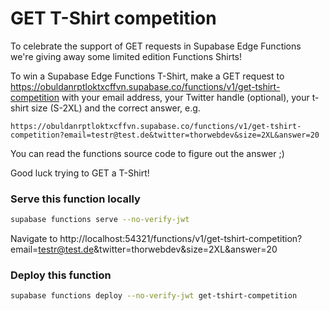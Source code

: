 # GET T-Shirt competition

To celebrate the support of GET requests in Supabase Edge Functions we're giving away some limited edition Functions Shirts!

To win a Supabase Edge Functions T-Shirt, make a GET request to https://obuldanrptloktxcffvn.supabase.co/functions/v1/get-tshirt-competition with your email address, your Twitter handle (optional), your t-shirt size (S-2XL) and the correct answer, e.g.

```text
https://obuldanrptloktxcffvn.supabase.co/functions/v1/get-tshirt-competition?email=testr@test.de&twitter=thorwebdev&size=2XL&answer=20
```

You can read the functions source code to figure out the answer ;)

Good luck trying to GET a T-Shirt!

### Serve this function locally

```bash
supabase functions serve --no-verify-jwt
```

Navigate to http://localhost:54321/functions/v1/get-tshirt-competition?email=testr@test.de&twitter=thorwebdev&size=2XL&answer=20

### Deploy this function

```bash
supabase functions deploy --no-verify-jwt get-tshirt-competition
```
